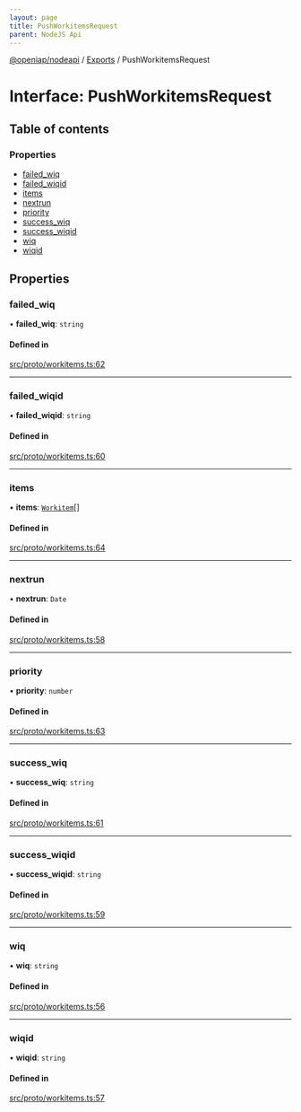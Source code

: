 ```yaml
---
layout: page
title: PushWorkitemsRequest
parent: NodeJS Api
---
```

[@openiap/nodeapi](../README.html) / [Exports](../modules.html) / PushWorkitemsRequest

# Interface: PushWorkitemsRequest

## Table of contents

### Properties

- [failed\_wiq](PushWorkitemsRequest.html#failed_wiq)
- [failed\_wiqid](PushWorkitemsRequest.html#failed_wiqid)
- [items](PushWorkitemsRequest.html#items)
- [nextrun](PushWorkitemsRequest.html#nextrun)
- [priority](PushWorkitemsRequest.html#priority)
- [success\_wiq](PushWorkitemsRequest.html#success_wiq)
- [success\_wiqid](PushWorkitemsRequest.html#success_wiqid)
- [wiq](PushWorkitemsRequest.html#wiq)
- [wiqid](PushWorkitemsRequest.html#wiqid)

## Properties

### failed\_wiq

• **failed\_wiq**: `string`

#### Defined in

[src/proto/workitems.ts:62](https://github.com/openiap/nodeapi/blob/a6b5438/src/proto/workitems.ts#L62)

___

### failed\_wiqid

• **failed\_wiqid**: `string`

#### Defined in

[src/proto/workitems.ts:60](https://github.com/openiap/nodeapi/blob/a6b5438/src/proto/workitems.ts#L60)

___

### items

• **items**: [`Workitem`](../modules.html#workitem)[]

#### Defined in

[src/proto/workitems.ts:64](https://github.com/openiap/nodeapi/blob/a6b5438/src/proto/workitems.ts#L64)

___

### nextrun

• **nextrun**: `Date`

#### Defined in

[src/proto/workitems.ts:58](https://github.com/openiap/nodeapi/blob/a6b5438/src/proto/workitems.ts#L58)

___

### priority

• **priority**: `number`

#### Defined in

[src/proto/workitems.ts:63](https://github.com/openiap/nodeapi/blob/a6b5438/src/proto/workitems.ts#L63)

___

### success\_wiq

• **success\_wiq**: `string`

#### Defined in

[src/proto/workitems.ts:61](https://github.com/openiap/nodeapi/blob/a6b5438/src/proto/workitems.ts#L61)

___

### success\_wiqid

• **success\_wiqid**: `string`

#### Defined in

[src/proto/workitems.ts:59](https://github.com/openiap/nodeapi/blob/a6b5438/src/proto/workitems.ts#L59)

___

### wiq

• **wiq**: `string`

#### Defined in

[src/proto/workitems.ts:56](https://github.com/openiap/nodeapi/blob/a6b5438/src/proto/workitems.ts#L56)

___

### wiqid

• **wiqid**: `string`

#### Defined in

[src/proto/workitems.ts:57](https://github.com/openiap/nodeapi/blob/a6b5438/src/proto/workitems.ts#L57)
